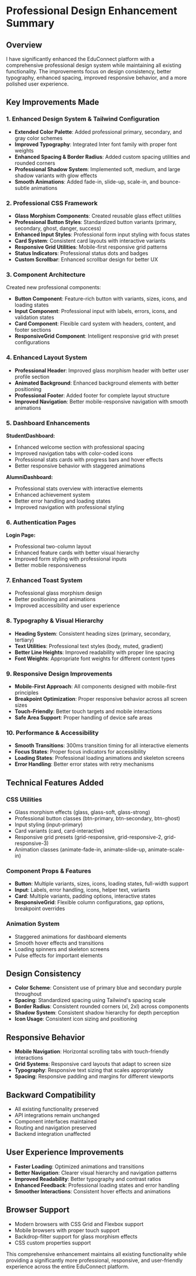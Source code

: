 # Professional Design Enhancement Summary

## Overview
I have significantly enhanced the EduConnect platform with a comprehensive professional design system while maintaining all existing functionality. The improvements focus on design consistency, better typography, enhanced spacing, improved responsive behavior, and a more polished user experience.

## Key Improvements Made

### 1. Enhanced Design System & Tailwind Configuration
- **Extended Color Palette**: Added professional primary, secondary, and gray color schemes
- **Improved Typography**: Integrated Inter font family with proper font weights
- **Enhanced Spacing & Border Radius**: Added custom spacing utilities and rounded corners
- **Professional Shadow System**: Implemented soft, medium, and large shadow variants with glow effects
- **Smooth Animations**: Added fade-in, slide-up, scale-in, and bounce-subtle animations

### 2. Professional CSS Framework
- **Glass Morphism Components**: Created reusable glass effect utilities
- **Professional Button Styles**: Standardized button variants (primary, secondary, ghost, danger, success)
- **Enhanced Input Styles**: Professional form input styling with focus states
- **Card System**: Consistent card layouts with interactive variants
- **Responsive Grid Utilities**: Mobile-first responsive grid patterns
- **Status Indicators**: Professional status dots and badges
- **Custom Scrollbar**: Enhanced scrollbar design for better UX

### 3. Component Architecture
Created new professional components:
- **Button Component**: Feature-rich button with variants, sizes, icons, and loading states
- **Input Component**: Professional input with labels, errors, icons, and validation states
- **Card Component**: Flexible card system with headers, content, and footer sections
- **ResponsiveGrid Component**: Intelligent responsive grid with preset configurations

### 4. Enhanced Layout System
- **Professional Header**: Improved glass morphism header with better user profile section
- **Animated Background**: Enhanced background elements with better positioning
- **Professional Footer**: Added footer for complete layout structure
- **Improved Navigation**: Better mobile-responsive navigation with smooth animations

### 5. Dashboard Enhancements
**StudentDashboard:**
- Enhanced welcome section with professional spacing
- Improved navigation tabs with color-coded icons
- Professional stats cards with progress bars and hover effects
- Better responsive behavior with staggered animations

**AlumniDashboard:**
- Professional stats overview with interactive elements
- Enhanced achievement system
- Better error handling and loading states
- Improved navigation with professional styling

### 6. Authentication Pages
**Login Page:**
- Professional two-column layout
- Enhanced feature cards with better visual hierarchy
- Improved form styling with professional inputs
- Better mobile responsiveness

### 7. Enhanced Toast System
- Professional glass morphism design
- Better positioning and animations
- Improved accessibility and user experience

### 8. Typography & Visual Hierarchy
- **Heading System**: Consistent heading sizes (primary, secondary, tertiary)
- **Text Utilities**: Professional text styles (body, muted, gradient)
- **Better Line Heights**: Improved readability with proper line spacing
- **Font Weights**: Appropriate font weights for different content types

### 9. Responsive Design Improvements
- **Mobile-First Approach**: All components designed with mobile-first principles
- **Breakpoint Optimization**: Proper responsive behavior across all screen sizes
- **Touch-Friendly**: Better touch targets and mobile interactions
- **Safe Area Support**: Proper handling of device safe areas

### 10. Performance & Accessibility
- **Smooth Transitions**: 300ms transition timing for all interactive elements
- **Focus States**: Proper focus indicators for accessibility
- **Loading States**: Professional loading animations and skeleton screens
- **Error Handling**: Better error states with retry mechanisms

## Technical Features Added

### CSS Utilities
- Glass morphism effects (glass, glass-soft, glass-strong)
- Professional button classes (btn-primary, btn-secondary, btn-ghost)
- Input styling (input-primary)
- Card variants (card, card-interactive)
- Responsive grid presets (grid-responsive, grid-responsive-2, grid-responsive-3)
- Animation classes (animate-fade-in, animate-slide-up, animate-scale-in)

### Component Props & Features
- **Button**: Multiple variants, sizes, icons, loading states, full-width support
- **Input**: Labels, error handling, icons, helper text, variants
- **Card**: Multiple variants, padding options, interactive states
- **ResponsiveGrid**: Flexible column configurations, gap options, breakpoint overrides

### Animation System
- Staggered animations for dashboard elements
- Smooth hover effects and transitions
- Loading spinners and skeleton screens
- Pulse effects for important elements

## Design Consistency
- **Color Scheme**: Consistent use of primary blue and secondary purple throughout
- **Spacing**: Standardized spacing using Tailwind's spacing scale
- **Border Radius**: Consistent rounded corners (xl, 2xl) across components
- **Shadow System**: Consistent shadow hierarchy for depth perception
- **Icon Usage**: Consistent icon sizing and positioning

## Responsive Behavior
- **Mobile Navigation**: Horizontal scrolling tabs with touch-friendly interactions
- **Grid Systems**: Responsive card layouts that adapt to screen size
- **Typography**: Responsive text sizing that scales appropriately
- **Spacing**: Responsive padding and margins for different viewports

## Backward Compatibility
- All existing functionality preserved
- API integrations remain unchanged
- Component interfaces maintained
- Routing and navigation preserved
- Backend integration unaffected

## User Experience Improvements
- **Faster Loading**: Optimized animations and transitions
- **Better Navigation**: Clearer visual hierarchy and navigation patterns
- **Improved Readability**: Better typography and contrast ratios
- **Enhanced Feedback**: Professional loading states and error handling
- **Smoother Interactions**: Consistent hover effects and animations

## Browser Support
- Modern browsers with CSS Grid and Flexbox support
- Mobile browsers with proper touch support
- Backdrop-filter support for glass morphism effects
- CSS custom properties support

This comprehensive enhancement maintains all existing functionality while providing a significantly more professional, responsive, and user-friendly experience across the entire EduConnect platform.
